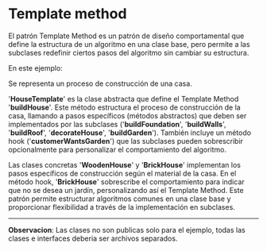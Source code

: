 # Template method

El patrón Template Method es un patrón de diseño comportamental que define la estructura de un algoritmo en una clase base, pero permite a las subclases redefinir ciertos pasos del algoritmo sin cambiar su estructura.

En este ejemplo:

Se representa un proceso de construcción de una casa.

'**HouseTemplate**' es la clase abstracta que define el Template Method '**buildHouse**'. Este método estructura el proceso de construcción de la casa, llamando a pasos específicos (métodos abstractos) que deben ser implementados por las subclases ('**buildFoundation**', '**buildWalls**', '**buildRoof**', '**decorateHouse**', '**buildGarden**'). También incluye un método hook ('**customerWantsGarden**') que las subclases pueden sobrescribir opcionalmente para personalizar el comportamiento del algoritmo.

Las clases concretas '**WoodenHouse**' y '**BrickHouse**' implementan los pasos específicos de construcción según el material de la casa. En el método hook, '**BrickHouse**' sobrescribe el comportamiento para indicar que no se desea un jardín, personalizando así el Template Method. Este patrón permite estructurar algoritmos comunes en una clase base y proporcionar flexibilidad a través de la implementación en subclases.

---
**Observacion**: Las clases no son publicas solo para el ejemplo, todas las clases e interfaces deberia ser archivos separados.
